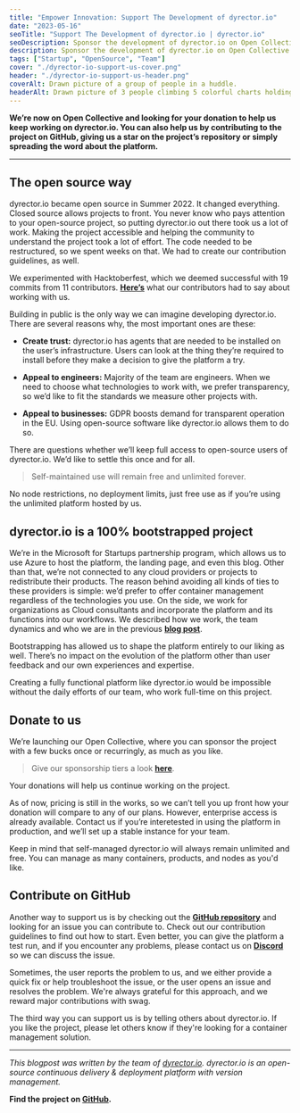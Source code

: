 ```yaml
---
title: "Empower Innovation: Support The Development of dyrector.io"
date: "2023-05-16"
seoTitle: "Support The Development of dyrector.io | dyrector.io"
seoDescription: Sponsor the development of dyrector.io on Open Collective. 100% of your donations will be spent on the improvement of the platform.
description: Sponsor the development of dyrector.io on Open Collective. 100% of your donations will be spent on the improvement of the platform.
tags: ["Startup", "OpenSource", "Team"]
cover: "./dyrector-io-support-us-cover.png"
header: "./dyrector-io-support-us-header.png"
coverAlt: Drawn picture of a group of people in a huddle.
headerAlt: Drawn picture of 3 people climbing 5 colorful charts holding each other's hands and conquering them.
---
```


**We’re now on Open Collective and looking for your donation to help us keep working on dyrector.io. You can also help us by contributing to the project on GitHub, giving us a star on the project’s repository or simply spreading the word about the platform.**

---

## The open source way

dyrector.io became open source in Summer 2022. It changed everything. Closed source allows projects to front. You never know who pays attention to your open-source project, so putting dyrector.io out there took us a lot of work. Making the project accessible and helping the community to understand the project took a lot of effort. The code needed to be restructured, so we spent weeks on that. We had to create our contribution guidelines, as well.

We experimented with Hacktoberfest, which we deemed successful with 19 commits from 11 contributors. **[Here’s](https://blog.dyrector.io/2022-11-08-dyrectorio-at-hacktoberfest-open-source/)** what our contributors had to say about working with us.

Building in public is the only way we can imagine developing dyrector.io. There are several reasons why, the most important ones are these:
- **Create trust:** dyrector.io has agents that are needed to be installed on the user’s infrastructure. Users can look at the thing they’re required to install before they make a decision to give the platform a try.

- **Appeal to engineers:** Majority of the team are engineers. When we need to choose what technologies to work with, we prefer transparency, so we’d like to fit the standards we measure other projects with.

- **Appeal to businesses:** GDPR boosts demand for transparent operation in the EU. Using open-source software like dyrector.io allows them to do so.

There are questions whether we’ll keep full access to open-source users of dyrector.io. We’d like to settle this once and for all.

> Self-maintained use will remain free and unlimited forever.

No node restrictions, no deployment limits, just free use as if you’re using the unlimited platform hosted by us.

## dyrector.io is a 100% bootstrapped project

We’re in the Microsoft for Startups partnership program, which allows us to use Azure to host the platform, the landing page, and even this blog. Other than that, we’re not connected to any cloud providers or projects to redistribute their products. The reason behind avoiding all kinds of ties to these providers is simple: we’d prefer to offer container management regardless of the technologies you use. On the side, we work for organizations as Cloud consultants and incorporate the platform and its functions into our workflows. We described how we work, the team dynamics and who we are in the previous **[blog post](https://blog.dyrector.io/2023-05-05-dyrectorio-who-we-are/)**.

Bootstrapping has allowed us to shape the platform entirely to our liking as well. There’s no impact on the evolution of the platform other than user feedback and our own experiences and expertise.

Creating a fully functional platform like dyrector.io would be impossible without the daily efforts of our team, who work full-time on this project.

## Donate to us

We’re launching our Open Collective, where you can sponsor the project with a few bucks once or recurringly, as much as you like.

> Give our sponsorship tiers a look **[here](https://opencollective.com/dyrectorio-platform)**.

Your donations will help us continue working on the project.

As of now, pricing is still in the works, so we can’t tell you up front how your donation will compare to any of our plans. However, enterprise access is already available. Contact us if you’re interetested in using the platform in production, and we’ll set up a stable instance for your team.

Keep in mind that self-managed dyrector.io will always remain unlimited and free. You can manage as many containers, products, and nodes as you'd like.

## Contribute on GitHub

Another way to support us is by checking out the **[GitHub repository](https://github.com/dyrector-io/dyrectorio)** and looking for an issue you can contribute to. Check out our contribution guidelines to find out how to start. Even better, you can give the platform a test run, and if you encounter any problems, please contact us on **[Discord](https://discord.gg/pZWbd4fxga)** so we can discuss the issue.

Sometimes, the user reports the problem to us, and we either provide a quick fix or help troubleshoot the issue, or the user opens an issue and resolves the problem. We're always grateful for this approach, and we reward major contributions with swag.

The third way you can support us is by telling others about dyrector.io. If you like the project, please let others know if they're looking for a container management solution.

---

_This blogpost was written by the team of [dyrector.io](https://dyrectorio.com). dyrector.io is an open-source continuous delivery & deployment platform with version management._

**Find the project on [GitHub](https://github.com/dyrector-io/dyrectorio/).**
